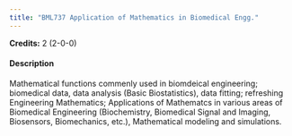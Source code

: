 ```yaml
---
title: "BML737 Application of Mathematics in Biomedical Engg."
---
```

**Credits:** 2 (2-0-0)

#### Description
Mathematical functions commenly used in biomdeical engineering; biomedical data, data analysis (Basic Biostatistics), data fitting; refreshing Engineering Mathematics; Applications of Mathematcs in various areas of Biomedical Engineering (Biochemistry, Biomedical Signal and Imaging, Biosensors, Biomechanics, etc.), Mathematical modeling and simulations.